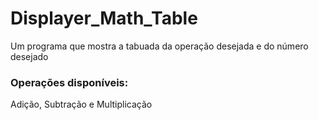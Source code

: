 # Displayer_Math_Table
Um programa que mostra a tabuada da operação desejada e do número desejado

### Operações disponíveis: 
Adição, Subtração e Multiplicação
